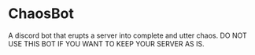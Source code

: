 # ChaosBot
A discord bot that erupts a server into complete and utter chaos. DO NOT USE THIS BOT IF YOU WANT TO KEEP YOUR SERVER AS IS.

